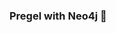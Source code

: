 ### Pregel with Neo4j 🚀



































































































































 









































































































